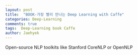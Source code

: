 ```yaml
---
layout: post
title:  "BOOK-가장 빨리 만나는 Deep Learning with Caffe"
categories: Deep-Learning
comments: true
tags:  Deep-Learning book Caffe
author: Jaehyek
---
```


Open-source NLP toolkits like Stanford CoreNLP or OpenNLP 

